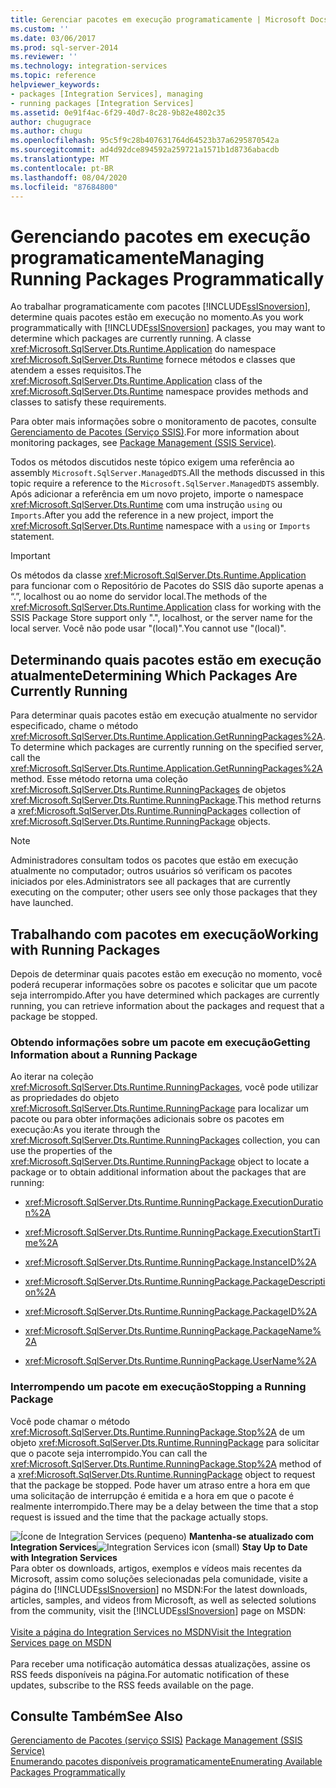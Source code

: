 ```yaml
---
title: Gerenciar pacotes em execução programaticamente | Microsoft Docs
ms.custom: ''
ms.date: 03/06/2017
ms.prod: sql-server-2014
ms.reviewer: ''
ms.technology: integration-services
ms.topic: reference
helpviewer_keywords:
- packages [Integration Services], managing
- running packages [Integration Services]
ms.assetid: 0e91f4ac-6f29-40d7-8c28-9b82e4802c35
author: chugugrace
ms.author: chugu
ms.openlocfilehash: 95c5f9c28b407631764d64523b37a6295870542a
ms.sourcegitcommit: ad4d92dce894592a259721a1571b1d8736abacdb
ms.translationtype: MT
ms.contentlocale: pt-BR
ms.lasthandoff: 08/04/2020
ms.locfileid: "87684800"
---
```

# <a name="managing-running-packages-programmatically"></a><span data-ttu-id="6974a-102">Gerenciando pacotes em execução programaticamente</span><span class="sxs-lookup"><span data-stu-id="6974a-102">Managing Running Packages Programmatically</span></span>
  <span data-ttu-id="6974a-103">Ao trabalhar programaticamente com pacotes [!INCLUDE[ssISnoversion](../../includes/ssisnoversion-md.md)], determine quais pacotes estão em execução no momento.</span><span class="sxs-lookup"><span data-stu-id="6974a-103">As you work programmatically with [!INCLUDE[ssISnoversion](../../includes/ssisnoversion-md.md)] packages, you may want to determine which packages are currently running.</span></span> <span data-ttu-id="6974a-104">A classe <xref:Microsoft.SqlServer.Dts.Runtime.Application> do namespace <xref:Microsoft.SqlServer.Dts.Runtime> fornece métodos e classes que atendem a esses requisitos.</span><span class="sxs-lookup"><span data-stu-id="6974a-104">The <xref:Microsoft.SqlServer.Dts.Runtime.Application> class of the <xref:Microsoft.SqlServer.Dts.Runtime> namespace provides methods and classes to satisfy these requirements.</span></span>  
  
 <span data-ttu-id="6974a-105">Para obter mais informações sobre o monitoramento de pacotes, consulte [Gerenciamento de Pacotes &#40;Serviço SSIS&#41;](../service/package-management-ssis-service.md).</span><span class="sxs-lookup"><span data-stu-id="6974a-105">For more information about monitoring packages, see [Package Management &#40;SSIS Service&#41;](../service/package-management-ssis-service.md).</span></span>  
  
 <span data-ttu-id="6974a-106">Todos os métodos discutidos neste tópico exigem uma referência ao assembly `Microsoft.SqlServer.ManagedDTS`.</span><span class="sxs-lookup"><span data-stu-id="6974a-106">All the methods discussed in this topic require a reference to the `Microsoft.SqlServer.ManagedDTS` assembly.</span></span> <span data-ttu-id="6974a-107">Após adicionar a referência em um novo projeto, importe o namespace <xref:Microsoft.SqlServer.Dts.Runtime> com uma instrução `using` ou `Imports`.</span><span class="sxs-lookup"><span data-stu-id="6974a-107">After you add the reference in a new project, import the <xref:Microsoft.SqlServer.Dts.Runtime> namespace with a `using` or `Imports` statement.</span></span>  
  
> [!IMPORTANT]  
>  <span data-ttu-id="6974a-108">Os métodos da classe <xref:Microsoft.SqlServer.Dts.Runtime.Application> para funcionar com o Repositório de Pacotes do SSIS dão suporte apenas a “.”, localhost ou ao nome do servidor local.</span><span class="sxs-lookup"><span data-stu-id="6974a-108">The methods of the <xref:Microsoft.SqlServer.Dts.Runtime.Application> class for working with the SSIS Package Store support only ".", localhost, or the server name for the local server.</span></span> <span data-ttu-id="6974a-109">Você não pode usar "(local)".</span><span class="sxs-lookup"><span data-stu-id="6974a-109">You cannot use "(local)".</span></span>  
  
## <a name="determining-which-packages-are-currently-running"></a><span data-ttu-id="6974a-110">Determinando quais pacotes estão em execução atualmente</span><span class="sxs-lookup"><span data-stu-id="6974a-110">Determining Which Packages Are Currently Running</span></span>  
 <span data-ttu-id="6974a-111">Para determinar quais pacotes estão em execução atualmente no servidor especificado, chame o método <xref:Microsoft.SqlServer.Dts.Runtime.Application.GetRunningPackages%2A>.</span><span class="sxs-lookup"><span data-stu-id="6974a-111">To determine which packages are currently running on the specified server, call the <xref:Microsoft.SqlServer.Dts.Runtime.Application.GetRunningPackages%2A> method.</span></span> <span data-ttu-id="6974a-112">Esse método retorna uma coleção <xref:Microsoft.SqlServer.Dts.Runtime.RunningPackages> de objetos <xref:Microsoft.SqlServer.Dts.Runtime.RunningPackage>.</span><span class="sxs-lookup"><span data-stu-id="6974a-112">This method returns a <xref:Microsoft.SqlServer.Dts.Runtime.RunningPackages> collection of <xref:Microsoft.SqlServer.Dts.Runtime.RunningPackage> objects.</span></span>  
  
> [!NOTE]  
>  <span data-ttu-id="6974a-113">Administradores consultam todos os pacotes que estão em execução atualmente no computador; outros usuários só verificam os pacotes iniciados por eles.</span><span class="sxs-lookup"><span data-stu-id="6974a-113">Administrators see all packages that are currently executing on the computer; other users see only those packages that they have launched.</span></span>  
  
## <a name="working-with-running-packages"></a><span data-ttu-id="6974a-114">Trabalhando com pacotes em execução</span><span class="sxs-lookup"><span data-stu-id="6974a-114">Working with Running Packages</span></span>  
 <span data-ttu-id="6974a-115">Depois de determinar quais pacotes estão em execução no momento, você poderá recuperar informações sobre os pacotes e solicitar que um pacote seja interrompido.</span><span class="sxs-lookup"><span data-stu-id="6974a-115">After you have determined which packages are currently running, you can retrieve information about the packages and request that a package be stopped.</span></span>  
  
### <a name="getting-information-about-a-running-package"></a><span data-ttu-id="6974a-116">Obtendo informações sobre um pacote em execução</span><span class="sxs-lookup"><span data-stu-id="6974a-116">Getting Information about a Running Package</span></span>  
 <span data-ttu-id="6974a-117">Ao iterar na coleção <xref:Microsoft.SqlServer.Dts.Runtime.RunningPackages>, você pode utilizar as propriedades do objeto <xref:Microsoft.SqlServer.Dts.Runtime.RunningPackage> para localizar um pacote ou para obter informações adicionais sobre os pacotes em execução:</span><span class="sxs-lookup"><span data-stu-id="6974a-117">As you iterate through the <xref:Microsoft.SqlServer.Dts.Runtime.RunningPackages> collection, you can use the properties of the <xref:Microsoft.SqlServer.Dts.Runtime.RunningPackage> object to locate a package or to obtain additional information about the packages that are running:</span></span>  
  
-   <xref:Microsoft.SqlServer.Dts.Runtime.RunningPackage.ExecutionDuration%2A>  
  
-   <xref:Microsoft.SqlServer.Dts.Runtime.RunningPackage.ExecutionStartTime%2A>  
  
-   <xref:Microsoft.SqlServer.Dts.Runtime.RunningPackage.InstanceID%2A>  
  
-   <xref:Microsoft.SqlServer.Dts.Runtime.RunningPackage.PackageDescription%2A>  
  
-   <xref:Microsoft.SqlServer.Dts.Runtime.RunningPackage.PackageID%2A>  
  
-   <xref:Microsoft.SqlServer.Dts.Runtime.RunningPackage.PackageName%2A>  
  
-   <xref:Microsoft.SqlServer.Dts.Runtime.RunningPackage.UserName%2A>  
  
### <a name="stopping-a-running-package"></a><span data-ttu-id="6974a-118">Interrompendo um pacote em execução</span><span class="sxs-lookup"><span data-stu-id="6974a-118">Stopping a Running Package</span></span>  
 <span data-ttu-id="6974a-119">Você pode chamar o método <xref:Microsoft.SqlServer.Dts.Runtime.RunningPackage.Stop%2A> de um objeto <xref:Microsoft.SqlServer.Dts.Runtime.RunningPackage> para solicitar que o pacote seja interrompido.</span><span class="sxs-lookup"><span data-stu-id="6974a-119">You can call the <xref:Microsoft.SqlServer.Dts.Runtime.RunningPackage.Stop%2A> method of a <xref:Microsoft.SqlServer.Dts.Runtime.RunningPackage> object to request that the package be stopped.</span></span> <span data-ttu-id="6974a-120">Pode haver um atraso entre a hora em que uma solicitação de interrupção é emitida e a hora em que o pacote é realmente interrompido.</span><span class="sxs-lookup"><span data-stu-id="6974a-120">There may be a delay between the time that a stop request is issued and the time that the package actually stops.</span></span>  
  
<span data-ttu-id="6974a-121">![Ícone de Integration Services (pequeno)](../media/dts-16.gif "Ícone do Integration Services (pequeno)")  **Mantenha-se atualizado com Integration Services**</span><span class="sxs-lookup"><span data-stu-id="6974a-121">![Integration Services icon (small)](../media/dts-16.gif "Integration Services icon (small)")  **Stay Up to Date with Integration Services**</span></span><br /> <span data-ttu-id="6974a-122">Para obter os downloads, artigos, exemplos e vídeos mais recentes da Microsoft, assim como soluções selecionadas pela comunidade, visite a página do [!INCLUDE[ssISnoversion](../../includes/ssisnoversion-md.md)] no MSDN:</span><span class="sxs-lookup"><span data-stu-id="6974a-122">For the latest downloads, articles, samples, and videos from Microsoft, as well as selected solutions from the community, visit the [!INCLUDE[ssISnoversion](../../includes/ssisnoversion-md.md)] page on MSDN:</span></span><br /><br /> [<span data-ttu-id="6974a-123">Visite a página do Integration Services no MSDN</span><span class="sxs-lookup"><span data-stu-id="6974a-123">Visit the Integration Services page on MSDN</span></span>](https://go.microsoft.com/fwlink/?LinkId=136655)<br /><br /> <span data-ttu-id="6974a-124">Para receber uma notificação automática dessas atualizações, assine os RSS feeds disponíveis na página.</span><span class="sxs-lookup"><span data-stu-id="6974a-124">For automatic notification of these updates, subscribe to the RSS feeds available on the page.</span></span>  
  
## <a name="see-also"></a><span data-ttu-id="6974a-125">Consulte Também</span><span class="sxs-lookup"><span data-stu-id="6974a-125">See Also</span></span>  
 <span data-ttu-id="6974a-126">[Gerenciamento de Pacotes &#40;serviço SSIS&#41;](../service/package-management-ssis-service.md) </span><span class="sxs-lookup"><span data-stu-id="6974a-126">[Package Management &#40;SSIS Service&#41;](../service/package-management-ssis-service.md) </span></span>  
 [<span data-ttu-id="6974a-127">Enumerando pacotes disponíveis programaticamente</span><span class="sxs-lookup"><span data-stu-id="6974a-127">Enumerating Available Packages Programmatically</span></span>](../run-manage-packages-programmatically/enumerating-available-packages-programmatically.md)  
  
  
